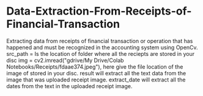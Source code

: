 # Data-Extraction-From-Receipts-of-Financial-Transaction
Extracting data from receipts of financial transaction or operation that has happened and must be recognized in the accounting system using OpenCv.
src_path = Is the location of folder where all the reciepts are stored in your disc
img = cv2.imread("gdrive/My Drive/Colab Notebooks/Receipts/fdaae374.jpeg"), here give the file location of the image of stored in your disc.
result will extract all the text data from the image that was uploaded receipt image.
extract_date will extract all the dates from the text in the uploaded receipt image.
